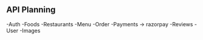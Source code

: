 ## API Planning

-Auth
-Foods
-Restaurants
-Menu
-Order
-Payments -> razorpay
-Reviews
-User
-Images